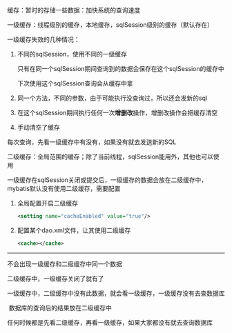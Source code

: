 缓存：暂时的存储一些数据：加快系统的查询速度

一级缓存：线程级别的缓存，本地缓存，sqlSession级别的缓存（默认存在）

一级缓存失效的几种情况：

1. 不同的sqlSession，使用不同的一级缓存

   只有在同一个sqlSession期间查询到的数据会保存在这个sqlSession的缓存中

   下次使用这个sqlSession查询会从缓存中拿

2. 同一个方法，不同的参数，由于可能执行没查询过，所以还会发新的sql

3. 在这个sqlSession期间执行任何一次**增删改**操作，增删改操作会把缓存清空

4. 手动清空了缓存

每次查询，先看一级缓存中有没有，如果没有就去发送新的SQL

二级缓存：全局范围的缓存；除了当前线程，sqlSession能用外，其他也可以使用

一级缓存在sqlSession关闭或提交后，一级缓存的数据会放在二级缓存中，mybatis默认没有使用二级缓存，需要配置

1. 全局配置开启二级缓存

   ```xml
   <setting name="cacheEnabled" value="true"/>
   ```

2. 配置某个dao.xml文件，让其使用二级缓存

   ```xml
   <cache></cache>
   ```

---

不会出现一级缓存和二级缓存中同一个数据

二级缓存中，一级缓存关闭了就有了

一级缓存中，二级缓存中没有此数据，就会看一级缓存，一级缓存没有去查数据库

​	数据库的查询后的结果放在二级缓存中

任何时候都是先看二级缓存，再看一级缓存，如果大家都没有就去查询数据库





















